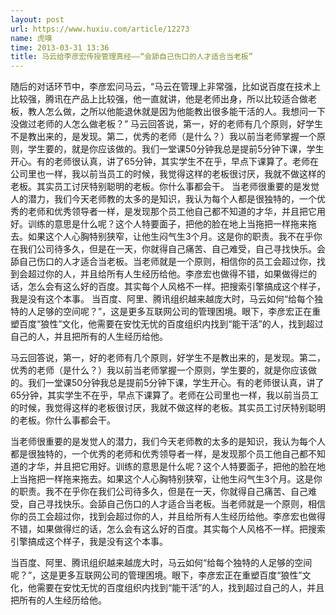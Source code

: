 ```yaml
---
layout: post
url: https://www.huxiu.com/article/12273
name: 虎嗅
time: 2013-03-31 13:36
title: 马云给李彦宏传授管理真经——“会舔自己伤口的人才适合当老板”
---
```

随后的对话环节中，李彦宏问马云，“马云在管理上非常强，比如说百度在技术上比较强，腾讯在产品上比较强，他一直就讲，他是老师出身，所以比较适合做老板，教人怎么做，之所以他能退休就是因为他能教出很多能干活的人。我想问一下没做过老师的人怎么做老板？” 马云回答说，第一，好的老师有几个原则，好学生不是教出来的，是发现。第二，优秀的老师（是什么？）我以前当老师掌握一个原则，学生要的，就是你应该做的。我们一堂课50分钟我总是提前5分钟下课，学生开心。有的老师很认真，讲了65分钟，其实学生不在乎，早点下课算了。老师在公司里也一样，我以前当员工的时候，我觉得这样的老板很讨厌，我就不做这样的老板。其实员工讨厌特别聪明的老板。你什么事都会干。 当老师很重要的是发觉人的潜力，我们今天老师教的太多的是知识，我认为每个人都是很独特的，一个优秀的老师和优秀领导者一样，是发现那个员工他自己都不知道的才华，并且把它用好。训练的意思是什么呢？这个人特要面子，把他的脸在地上当拖把一样拖来拖去。如果这个人心胸特别狭窄，让他生闷气生3个月。这是你的职责。我不在乎你在我们公司待多久，但是在一天，你就得自己痛苦、自己难受，自己寻找快乐。会舔自己伤口的人才适合当老板。当老师就是一个原则，相信你的员工会超过你，找到会超过你的人，并且给所有人生经历给他。李彦宏也做得不错，如果做得烂的话，怎么会有这么好的百度。其实每个人风格不一样。把搜索引擎搞成这个样子，我是没有这个本事。 当百度、阿里、腾讯组织越来越庞大时，马云如何“给每个独特的人足够的空间呢？”，这是更多互联网公司的管理困境。眼下，李彦宏正在重塑百度“狼性”文化，他需要在安忱无忧的百度组织内找到“能干活”的人，找到超过自己的人，并且把所有的人生经历给他。

马云回答说，第一，好的老师有几个原则，好学生不是教出来的，是发现。第二，优秀的老师（是什么？）我以前当老师掌握一个原则，学生要的，就是你应该做的。我们一堂课50分钟我总是提前5分钟下课，学生开心。有的老师很认真，讲了65分钟，其实学生不在乎，早点下课算了。老师在公司里也一样，我以前当员工的时候，我觉得这样的老板很讨厌，我就不做这样的老板。其实员工讨厌特别聪明的老板。你什么事都会干。

当老师很重要的是发觉人的潜力，我们今天老师教的太多的是知识，我认为每个人都是很独特的，一个优秀的老师和优秀领导者一样，是发现那个员工他自己都不知道的才华，并且把它用好。训练的意思是什么呢？这个人特要面子，把他的脸在地上当拖把一样拖来拖去。如果这个人心胸特别狭窄，让他生闷气生3个月。这是你的职责。我不在乎你在我们公司待多久，但是在一天，你就得自己痛苦、自己难受，自己寻找快乐。会舔自己伤口的人才适合当老板。当老师就是一个原则，相信你的员工会超过你，找到会超过你的人，并且给所有人生经历给他。李彦宏也做得不错，如果做得烂的话，怎么会有这么好的百度。其实每个人风格不一样。把搜索引擎搞成这个样子，我是没有这个本事。

当百度、阿里、腾讯组织越来越庞大时，马云如何“给每个独特的人足够的空间呢？”，这是更多互联网公司的管理困境。眼下，李彦宏正在重塑百度“狼性”文化，他需要在安忱无忧的百度组织内找到“能干活”的人，找到超过自己的人，并且把所有的人生经历给他。

